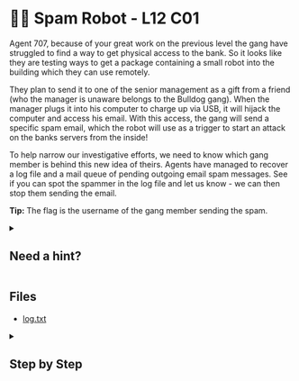 # 👨‍💻 Spam Robot - L12 C01

Agent 707, because of your great work on the previous level the gang have struggled to find a way to get physical access to the bank. So it looks like they are testing ways to get a package containing a small robot into the building which they can use remotely.

They plan to send it to one of the senior management as a gift from a friend (who the manager is unaware belongs to the Bulldog gang). When the manager plugs it into his computer to charge up via USB, it will hijack the computer and access his email. With this access, the gang will send a specific spam email, which the robot will use as a trigger to start an attack on the banks servers from the inside!

To help narrow our investigative efforts, we need to know which gang member is behind this new idea of theirs. Agents have managed to recover a log file and a mail queue of pending outgoing email spam messages. See if you can spot the spammer in the log file and let us know - we can then stop them sending the email.

**Tip:** The flag is the username of the gang member sending the spam.

<details><summary>

## Need a hint?</summary>

```txt
💡 Hint: Think about the traits of a spammer - they typically send a huge volume of emails.
   Is there a user who appears to send way more emails than other legitimate users?
```

</details>

## Files

- [log.txt](/assets/spamrobot1.txt)

<details><summary>

## Step by Step</summary>

- Download the text file and open it, try to see who is sending the most emails
- The username with the most frequent occurrence (~350) is james_joseph

`flag: james_joseph`

</details>

